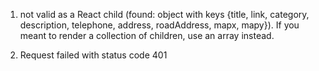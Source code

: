 1. not valid as a React child (found: object with keys {title, link, category, description, telephone, address, roadAddress, mapx, mapy}). If you meant to render a collection of children, use an array instead.


2. Request failed with status code 401